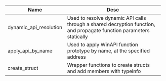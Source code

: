 | Name | Desc |
| ---- | ----- |
| dynamic_api_resolution | Used to resolve dynamic API calls through a shared decryption function, and propagate function parameters statically |
| apply_api_by_name | Used to apply WinAPI function prototype by name, at the specified address |
| create_struct | Wrapper functions to create structs and add members with typeinfo |
